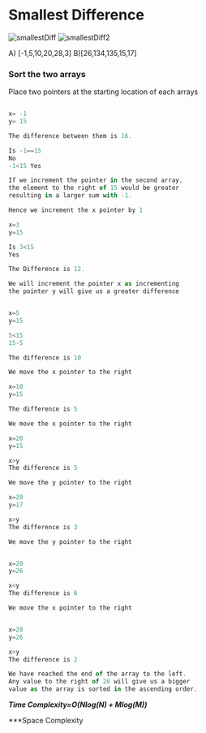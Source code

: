 # Smallest Difference

![smallestDiff](https://user-images.githubusercontent.com/15992276/57661325-5f9bf780-75b8-11e9-9934-9666489d2280.png)
![smallestDiff2](https://user-images.githubusercontent.com/15992276/57661326-5f9bf780-75b8-11e9-990f-752f0c06a074.png)

A) [-1,5,10,20,28,3]
B)[26,134,135,15,17]

### Sort the two arrays

Place two pointers at the starting location of each arrays

```javascript

x= -1
y= 15

The difference between them is 16.

Is -1==15
No
-1<15 Yes

If we increment the pointer in the second array,
the element to the right of 15 would be greater
resulting in a larger sum with -1.

Hence we increment the x pointer by 1

```

```javascript
x=3
y=15

Is 3<15
Yes

The Difference is 12.

We will increment the pointer x as incrementing
the pointer y will give us a greater difference

```

```javascript

x=5
y=15

5<15
15-5

The difference is 10

We move the x pointer to the right

```

```javascript
x=10
y=15

The difference is 5

We move the x pointer to the right
```

```javascript
x=20
y=15

x>y
The difference is 5

We move the y pointer to the right

```

```javascript
x=20
y=17

x>y
The difference is 3

We move the y pointer to the right

```

```javascript

x=20
y=26

x<y
The difference is 6

We move the x pointer to the right
```

```javascript

x=28
y=26

x>y
The difference is 2

We have reached the end of the array to the left.
Any value to the right of 26 will give us a bigger
value as the array is sorted in the ascending order.

```

**_Time Complexity=O(Nlog(N) + Mlog(M))_**

***Space Complexity
